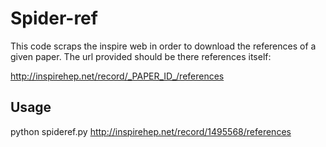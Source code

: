 # Spider-ref
This code scraps the inspire web in order to download the references of a given paper.
The url provided should be there references itself:

   http://inspirehep.net/record/_PAPER_ID_/references


## Usage
python spideref.py http://inspirehep.net/record/1495568/references
